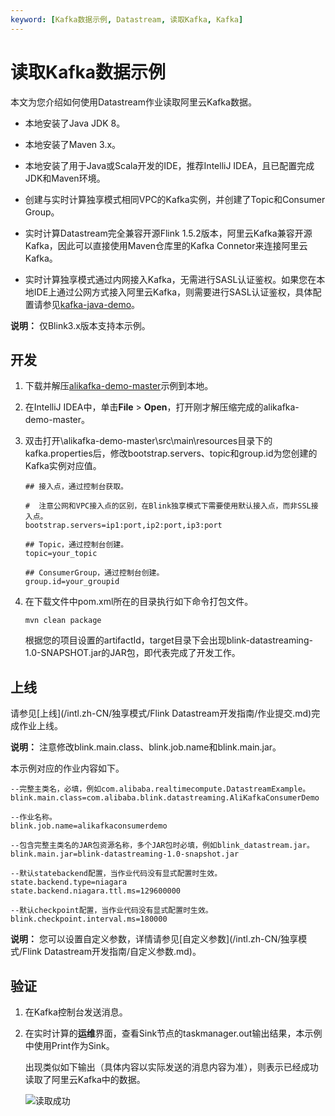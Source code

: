 ```yaml
---
keyword: [Kafka数据示例, Datastream, 读取Kafka, Kafka]
---
```


# 读取Kafka数据示例

本文为您介绍如何使用Datastream作业读取阿里云Kafka数据。

-   本地安装了Java JDK 8。
-   本地安装了Maven 3.x。
-   本地安装了用于Java或Scala开发的IDE，推荐IntelliJ IDEA，且已配置完成JDK和Maven环境。
-   创建与实时计算独享模式相同VPC的Kafka实例，并创建了Topic和Consumer Group。

-   实时计算Datastream完全兼容开源Flink 1.5.2版本，阿里云Kafka兼容开源Kafka，因此可以直接使用Maven仓库里的Kafka Connetor来连接阿里云Kafka。
-   实时计算独享模式通过内网接入Kafka，无需进行SASL认证鉴权。如果您在本地IDE上通过公网方式接入阿里云Kafka，则需要进行SASL认证鉴权，具体配置请参见[kafka-java-demo](https://github.com/AliwareMQ/aliware-kafka-demos/tree/master/kafka-java-demo)。

**说明：** 仅Blink3.x版本支持本示例。

## 开发

1.  下载并解压[alikafka-demo-master](https://github.com/RealtimeCompute/alikafka-demo)示例到本地。

2.  在IntelliJ IDEA中，单击**File** \> **Open**，打开刚才解压缩完成的alikafka-demo-master。

3.  双击打开\\alikafka-demo-master\\src\\main\\resources目录下的kafka.properties后，修改bootstrap.servers、topic和group.id为您创建的Kafka实例对应值。

    ```
    ## 接入点，通过控制台获取。
    
    #  注意公网和VPC接入点的区别，在Blink独享模式下需要使用默认接入点，而非SSL接入点。
    bootstrap.servers=ip1:port,ip2:port,ip3:port
    
    ## Topic，通过控制台创建。
    topic=your_topic
    
    ## ConsumerGroup，通过控制台创建。
    group.id=your_groupid
    ```

4.  在下载文件中pom.xml所在的目录执行如下命令打包文件。

    ```
    mvn clean package
    ```

    根据您的项目设置的artifactId，target目录下会出现blink-datastreaming-1.0-SNAPSHOT.jar的JAR包，即代表完成了开发工作。


## 上线

请参见[上线](/intl.zh-CN/独享模式/Flink Datastream开发指南/作业提交.md)完成作业上线。

**说明：** 注意修改blink.main.class、blink.job.name和blink.main.jar。

本示例对应的作业内容如下。

```
--完整主类名，必填，例如com.alibaba.realtimecompute.DatastreamExample。
blink.main.class=com.alibaba.blink.datastreaming.AliKafkaConsumerDemo

--作业名称。
blink.job.name=alikafkaconsumerdemo

--包含完整主类名的JAR包资源名称，多个JAR包时必填，例如blink_datastream.jar。
blink.main.jar=blink-datastreaming-1.0-snapshot.jar

--默认statebackend配置，当作业代码没有显式配置时生效。
state.backend.type=niagara
state.backend.niagara.ttl.ms=129600000

--默认checkpoint配置，当作业代码没有显式配置时生效。
blink.checkpoint.interval.ms=180000
```

**说明：** 您可以设置自定义参数，详情请参见[自定义参数](/intl.zh-CN/独享模式/Flink Datastream开发指南/自定义参数.md)。

## 验证

1.  在Kafka控制台发送消息。

2.  在实时计算的**运维**界面，查看Sink节点的taskmanager.out输出结果，本示例中使用Print作为Sink。

    出现类似如下输出（具体内容以实际发送的消息内容为准），则表示已经成功读取了阿里云Kafka中的数据。

    ![读取成功](https://static-aliyun-doc.oss-accelerate.aliyuncs.com/assets/img/zh-CN/0365749951/p93774.png)


